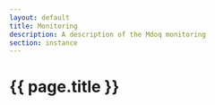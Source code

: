 ```yaml
---
layout: default
title: Monitoring
description: A description of the Mdoq monitoring
section: instance
---
```


# {{ page.title }}